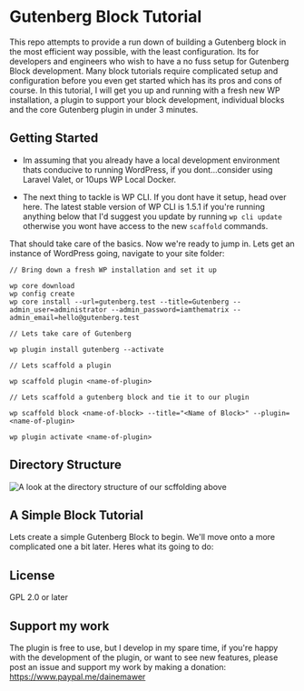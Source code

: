 # Gutenberg Block Tutorial
This repo attempts to provide a run down of building a Gutenberg block in the most efficient way possible, with the least configuration. Its for developers and engineers who wish to have a no fuss setup for Gutenberg Block development. Many block tutorials require complicated setup and configuration before you even get started which has its pros and cons of course. In this tutorial, I will get you up and running with a fresh new WP installation, a plugin to support your block development, individual blocks and the core Gutenberg plugin in under 3 minutes.

## Getting Started

- Im assuming that you already have a local development environment thats conducive to running WordPress, if you dont...consider using Laravel Valet, or 10ups WP Local Docker.

- The next thing to tackle is WP CLI. If you dont have it setup, head over here. The latest stable version of WP CLI is 1.5.1 if you're running anything below that I'd suggest you update by running `wp cli update` otherwise you wont have access to the new `scaffold` commands.

That should take care of the basics. Now we're ready to jump in. Lets get an instance of WordPress going, navigate to your site folder:

```
// Bring down a fresh WP installation and set it up

wp core download
wp config create
wp core install --url=gutenberg.test --title=Gutenberg --admin_user=administrator --admin_password=iamthematrix --admin_email=hello@gutenberg.test

// Lets take care of Gutenberg

wp plugin install gutenberg --activate

// Lets scaffold a plugin

wp scaffold plugin <name-of-plugin>

// Lets scaffold a gutenberg block and tie it to our plugin

wp scaffold block <name-of-block> --title="<Name of Block>" --plugin=<name-of-plugin>

wp plugin activate <name-of-plugin>

```

## Directory Structure

![A look at the directory structure of our scffolding above](https://cl.ly/0R1A3I063S0s/Image%202018-05-12%20at%209.12.54%20AM.png)

## A Simple Block Tutorial
Lets create a simple Gutenberg Block to begin. We'll move onto a more complicated one a bit later. 
Heres what its going to do:



## License
GPL 2.0 or later

## Support my work
The plugin is free to use, but I develop in my spare time, if you're happy with the development of the plugin, or want to see new features, please post an issue and support my work by making a donation: https://www.paypal.me/dainemawer

